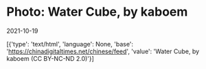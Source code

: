 # Photo: Water Cube, by kaboem

2021-10-19

[{'type': 'text/html', 'language': None, 'base': 'https://chinadigitaltimes.net/chinese/feed', 'value': 'Water Cube, by kaboem (CC BY-NC-ND 2.0)'}]